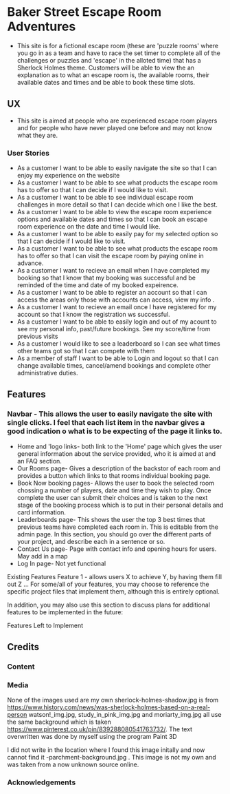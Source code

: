 # Baker Street Escape Room Adventures
* This site is for a fictional escape room (these are 'puzzle rooms' where you go in as a team and have to race the set timer to complete all of the challenges or puzzles and 'escape' in the alloted time) that has a Sherlock Holmes theme. Customers will be able to view the an explanation as to what an escape room is, the available rooms, their available dates and times and be able to book these time slots.
## UX
* This site is aimed at people who are experienced escape room players and for people who have never played one before and may not know what they are.
### User Stories
* As a customer I want to be able to easily navigate the site so that I can enjoy my experience on the website
* As a customer I want to be able to see what products the escape room has to offer so that I can decide if I would like to visit.
* As a customer I want to be able to see individual escape room challenges in more detail so that I can decide which one I like the best.
* As a customer I want to be able to view the escape room experience options and available dates and times so that I can book an escape room experience on the date and time I would like.
* As a customer I want to be able to easily pay for my selected option so that I can decide if I would like to visit.
* As a customer I want to be able to see what products the escape room has to offer so that I can visit the escape room by paying online in advance.
*  As a customer I want to recieve an email when I have completed my booking so that I know that my booking was successful and be reminded of the time and date of my booked expeirence.
* As a customer I want to be able to register an account so that I can access the areas only those with accounts can access, view my info .
* As a customer I want to recieve an email once I have registered for my account so that I know the registration ws successful.	
* As a customer I want to be able to easily login and out of my acount to see my personal info, past/future bookings. See my score/time from previous visits
* As a customer I would like to see a leaderboard so I can see what times other teams got so that I can compete with them
* As a  member of staff I want to be able to Login and logout so that I can change available times, cancel/amend bookings and complete other administrative duties.

## Features
### Navbar - This allows the user to easily navigate the site with single clicks. I feel that each list item in the navbar gives a good indication o what is to be expecting of the page it links to.
* Home and 'logo links- both link to the 'Home' page which gives the user general information about the service provided, who it is aimed at and an FAQ section.
* Our Rooms page- Gives a description of the backstor of each room and provides a button which links to that rooms individual booking page.
* Book Now booking pages- Allows the user to book the selected room chossing a number of players, date and time they wish to play. Once complete the user can submit their choices and is taken to the next stage of the booking process which is to put in their personal details and card information.
* Leaderboards page- This shows the user the top 3 best times that previous teams have completed each room in. This is editable from the admin page.
In this section, you should go over the different parts of your project, and describe each in a sentence or so.
* Contact Us page- Page with contact info and opening hours for users. May add in a map
* Log In page- Not yet functional

Existing Features
Feature 1 - allows users X to achieve Y, by having them fill out Z
...
For some/all of your features, you may choose to reference the specific project files that implement them, although this is entirely optional.

In addition, you may also use this section to discuss plans for additional features to be implemented in the future:

Features Left to Implement


## Credits
### Content
### Media
None of the images used are my own
sherlock-holmes-shadow.jpg is from https://www.history.com/news/was-sherlock-holmes-based-on-a-real-person
watson!_img.jpg, study_in_pink_img.jpg and moriarty_img.jpg all use the same background which is taken https://www.pinterest.co.uk/pin/839288080541763732/. The text overwritten was done by myself using the program Paint 3D

I did not write in the location where I found this image initally and now cannot find it -parchment-background.jpg . This image is not my own and was taken from a now unknown source online.

### Acknowledgements
